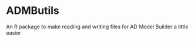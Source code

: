 ADMButils
=========

An R package to make reading and writing files for AD Model Builder a little easier
